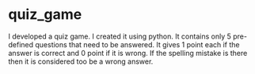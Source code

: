 # quiz_game
I developed a quiz game. I created it using python. It contains only 5 pre-defined questions that need to be answered. It gives 1 point each if the answer is correct and 0 point if it is wrong. If the spelling mistake is there then it is considered too be a wrong answer.
